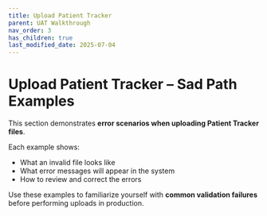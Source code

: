 ```yaml
---
title: Upload Patient Tracker
parent: UAT Walkthrough
nav_order: 3
has_children: true
last_modified_date: 2025-07-04
---
```


# Upload Patient Tracker – Sad Path Examples

This section demonstrates **error scenarios when uploading Patient Tracker files**.

Each example shows:

- What an invalid file looks like
- What error messages will appear in the system
- How to review and correct the errors

Use these examples to familiarize yourself with **common validation failures** before performing uploads in production.
